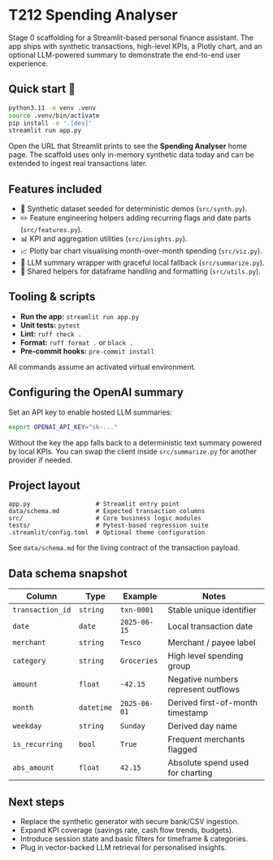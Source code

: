 # T212 Spending Analyser

Stage 0 scaffolding for a Streamlit-based personal finance assistant. The app ships with
synthetic transactions, high-level KPIs, a Plotly chart, and an optional LLM-powered summary
to demonstrate the end-to-end user experience.

## Quick start 🚀

```bash
python3.11 -m venv .venv
source .venv/bin/activate
pip install -e '.[dev]'
streamlit run app.py
```

Open the URL that Streamlit prints to see the **Spending Analyser** home page. The scaffold uses
only in-memory synthetic data today and can be extended to ingest real transactions later.

## Features included

- 💸 Synthetic dataset seeded for deterministic demos (`src/synth.py`).
- ✏️ Feature engineering helpers adding recurring flags and date parts (`src/features.py`).
- 📊 KPI and aggregation utilities (`src/insights.py`).
- 📈 Plotly bar chart visualising month-over-month spending (`src/viz.py`).
- 🤖 LLM summary wrapper with graceful local fallback (`src/summarize.py`).
- 🧰 Shared helpers for dataframe handling and formatting (`src/utils.py`).

## Tooling & scripts

- **Run the app:** `streamlit run app.py`
- **Unit tests:** `pytest`
- **Lint:** `ruff check .`
- **Format:** `ruff format .` or `black .`
- **Pre-commit hooks:** `pre-commit install`

All commands assume an activated virtual environment.

## Configuring the OpenAI summary

Set an API key to enable hosted LLM summaries:

```bash
export OPENAI_API_KEY="sk-..."
```

Without the key the app falls back to a deterministic text summary powered by local KPIs.
You can swap the client inside `src/summarize.py` for another provider if needed.

## Project layout

```
app.py                  # Streamlit entry point
data/schema.md          # Expected transaction columns
src/                    # Core business logic modules
tests/                  # Pytest-based regression suite
.streamlit/config.toml  # Optional theme configuration
```

See `data/schema.md` for the living contract of the transaction payload.

## Data schema snapshot

| Column          | Type      | Example        | Notes                               |
|-----------------|-----------|----------------|-------------------------------------|
| `transaction_id`| `string`  | `txn-0001`     | Stable unique identifier             |
| `date`          | `date`    | `2025-06-15`   | Local transaction date               |
| `merchant`      | `string`  | `Tesco`        | Merchant / payee label               |
| `category`      | `string`  | `Groceries`    | High level spending group            |
| `amount`        | `float`   | `-42.15`       | Negative numbers represent outflows  |
| `month`         | `datetime`| `2025-06-01`   | Derived first-of-month timestamp     |
| `weekday`       | `string`  | `Sunday`       | Derived day name                     |
| `is_recurring`  | `bool`    | `True`         | Frequent merchants flagged           |
| `abs_amount`    | `float`   | `42.15`        | Absolute spend used for charting     |

## Next steps

- Replace the synthetic generator with secure bank/CSV ingestion.
- Expand KPI coverage (savings rate, cash flow trends, budgets).
- Introduce session state and basic filters for timeframe & categories.
- Plug in vector-backed LLM retrieval for personalised insights.
